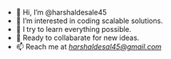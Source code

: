 - 👋 Hi, I’m @harshaldesale45
- 👀 I’m interested in coding scalable solutions.
- 🌱 I try to learn everything possible. 
- 💞️ Ready to collabarate for new ideas.
- 📫 Reach me at *harshaldesal45@gmail.com*

<!---
harshaldesale45/harshaldesale45 is a ✨ special ✨ repository because its `README.md` (this file) appears on your GitHub profile.
You can click the Preview link to take a look at your changes.
--->
